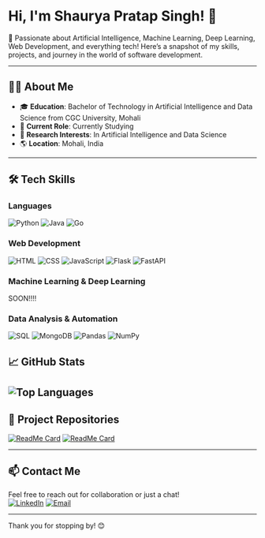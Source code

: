 # Hi, I'm Shaurya Pratap Singh! 👋

🚀 Passionate about Artificial Intelligence, Machine Learning, Deep Learning, Web Development, and everything tech! Here’s a snapshot of my skills, projects, and journey in the world of software development.

---

## 👩‍💻 About Me
- 🎓 **Education**: Bachelor of Technology in Artificial Intelligence and Data Science from CGC University, Mohali
- 💼 **Current Role**: Currently Studying  
- 🏅 **Research Interests**: In Artificial Intelligence and Data Science
- 🌎 **Location**: Mohali, India  

---

## 🛠️ Tech Skills

### **Languages**
![Python](https://img.shields.io/badge/-Python-3776AB?style=flat&logo=python&logoColor=white)
![Java](https://img.shields.io/badge/-Java-007396?style=flat&logo=java&logoColor=white)
![Go](https://img.shields.io/badge/-Go-00ADD8?style=flat&logo=go&logoColor=white)

### **Web Development**
![HTML](https://img.shields.io/badge/-HTML-E34F26?style=flat&logo=html5&logoColor=white)
![CSS](https://img.shields.io/badge/-CSS-1572B6?style=flat&logo=css3&logoColor=white)
![JavaScript](https://img.shields.io/badge/-JavaScript-F7DF1E?style=flat&logo=javascript&logoColor=black)
![Flask](https://img.shields.io/badge/-Flask-000000?style=flat&logo=flask&logoColor=white)
![FastAPI](https://img.shields.io/badge/-FastAPI-009688?style=flat&logo=fastapi&logoColor=white)

### **Machine Learning & Deep Learning**
SOON!!!!

### **Data Analysis & Automation**
![SQL](https://img.shields.io/badge/-SQL-4479A1?style=flat&logo=postgresql&logoColor=white)
![MongoDB](https://img.shields.io/badge/-MongoDB-47A248?style=flat&logo=mongodb&logoColor=white)
![Pandas](https://img.shields.io/badge/-Pandas-150458?style=flat&logo=pandas&logoColor=white)
![NumPy](https://img.shields.io/badge/-NumPy-013243?style=flat&logo=numpy&logoColor=white)


## 📈 GitHub Stats
![Top Languages](https://github-readme-stats.vercel.app/api/top-langs/?username=ShauryaSingh1709&layout=compact&theme=radical)
---
## 💼 Project Repositories
[![ReadMe Card](https://github-readme-stats.vercel.app/api/pin/?username=ShauryaSingh1709&repo=PORTFOLIO.&theme=radical)](https://github.com/ShauryaSingh1709/PORTFOLIO.)
[![ReadMe Card](https://github-readme-stats.vercel.app/api/pin/?username=ShauryaSingh1709&repo=Login&theme=radical)](https://github.com/ShauryaSingh1709/Login)

---

## 📫 Contact Me

Feel free to reach out for collaboration or just a chat!  
[![LinkedIn](https://img.shields.io/badge/-LinkedIn-0077B5?style=flat&logo=linkedin&logoColor=white)](https://www.linkedin.com/in/shaurya2006/)
[![Email](https://img.shields.io/badge/-Email-D14836?style=flat&logo=gmail&logoColor=white)](mailto:shaurya17092006@gmail.com)

---

Thank you for stopping by! 😊
